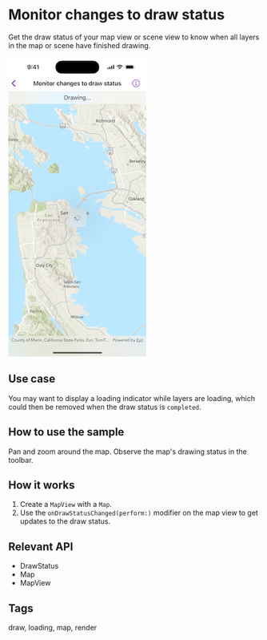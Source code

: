 # Monitor changes to draw status

Get the draw status of your map view or scene view to know when all layers in the map or scene have finished drawing.

![Image of Monitor changes to draw status sample](monitor-changes-to-draw-status.png)

## Use case

You may want to display a loading indicator while layers are loading, which could then be removed when the draw status is `completed`.

## How to use the sample

Pan and zoom around the map. Observe the map's drawing status in the toolbar.

## How it works

1. Create a `MapView` with a `Map`.
2. Use the `onDrawStatusChanged(perform:)` modifier on the map view to get updates to the draw status.

## Relevant API

* DrawStatus
* Map
* MapView

## Tags

draw, loading, map, render
